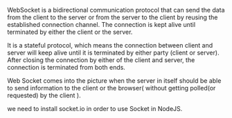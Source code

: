 
WebSocket is a bidirectional communication protocol that can send the data from the client to the server or from the server to the client by reusing the established connection channel. The connection is kept alive until terminated by either the client or the server.

It is a stateful protocol, which means the connection between client and server will keep alive until it is terminated by either party (client or server). After closing the connection by either of the client and server, the connection is terminated from both ends. 

Web Socket comes into the picture when the server in itself should be able to send information to the client or the browser( without getting polled(or requested) by the client ).

we need to install socket.io in order to use Socket in NodeJS.